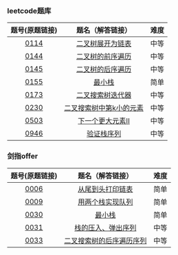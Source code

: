 ### leetcode题库

题号(原题链接) | 题名（解答链接） | 难度
:-: | :-: | :-:
[0114](https://leetcode-cn.com/problems/flatten-binary-tree-to-linked-list/description/) | [二叉树展开为链表](https://github.com/cocowh/algorithm/blob/master/medium/114.二叉树展开为链表.go) | 中等
[0144](https://leetcode-cn.com/problems/binary-tree-preorder-traversal/description/) | [二叉树的前序遍历](https://github.com/cocowh/algorithm/blob/master/medium/144.二叉树的前序遍历.go) | 中等
[0145](https://leetcode-cn.com/problems/binary-tree-postorder-traversal/description/) | [二叉树的后序遍历](https://github.com/cocowh/algorithm/blob/master/medium/145.二叉树的后序遍历.go) | 中等
[0155](https://leetcode-cn.com/problems/min-stack/) | [最小栈](https://github.com/cocowh/algorithm/blob/master/easy/155.最小栈.go) | 简单
[0173](https://leetcode-cn.com/problems/binary-search-tree-iterator/) | [二叉搜索树迭代器](https://github.com/cocowh/algorithm/blob/master/medium/173.二叉搜索树迭代器.go) | 中等
[0230](https://leetcode-cn.com/problems/kth-smallest-element-in-a-bst/description/) | [二叉搜索树中第k小的元素](https://github.com/cocowh/algorithm/blob/master/medium/230.二叉搜索树中第k小的元素.go) | 中等
[0503](https://leetcode-cn.com/problems/next-greater-element-ii/) | [下一个更大元素II](https://github.com/cocowh/algorithm/blob/master/medium/503.下一个更大元素-ii.go) | 中等
[0946](https://leetcode-cn.com/problems/validate-stack-sequences/) | [验证栈序列](https://github.com/cocowh/algorithm/blob/master/medium/946.验证栈序列.go) | 中等


### 剑指offer

题号(原题链接) | 题名（解答链接） | 难度
:-: | :-: | :-:
[0006](https://leetcode-cn.com/problems/cong-wei-dao-tou-da-yin-lian-biao-lcof/) | [从尾到头打印链表](https://github.com/cocowh/algorithm/blob/master/easy/offer.6.从尾到头打印链表.go) | 简单
[0009](https://leetcode-cn.com/problems/yong-liang-ge-zhan-shi-xian-dui-lie-lcof/) | [用两个栈实现队列](https://github.com/cocowh/algorithm/blob/master/easy/offer.9.用两个栈实现队列.go) | 简单
[0030](https://leetcode-cn.com/problems/min-stack/) | [最小栈](https://github.com/cocowh/algorithm/blob/master/easy/155.最小栈.go) | 简单
[0031](https://leetcode-cn.com/problems/zhan-de-ya-ru-dan-chu-xu-lie-lcof/) | [栈的压入、弹出序列](https://github.com/cocowh/algorithm/blob/master/medium/946.验证栈序列.go) | 中等
[0033](https://leetcode-cn.com/problems/er-cha-sou-suo-shu-de-hou-xu-bian-li-xu-lie-lcof/) | [二叉搜索树的后序遍历序列](https://github.com/cocowh/algorithm/blob/master/medium/offer.33.二叉搜索树的后序遍历序列.go) | 中等